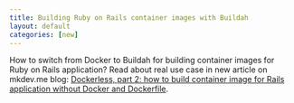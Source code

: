 ```yaml
---
title: Building Ruby on Rails container images with Buildah
layout: default
categories: [new]
---
```


How to switch from Docker to Buildah for building container images for
Ruby on Rails application? Read about real use case in new article on
mkdev.me blog: [Dockerless, part 2: how to build container image for
Rails application without Docker and
Dockerfile](https://mkdev.me/en/posts/dockerless-part-2-how-to-build-container-image-for-rails-application-without-docker-and-dockerfile).
